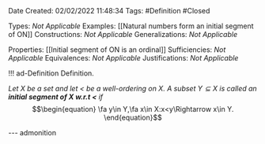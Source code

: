 <br />
<br />

Date Created: 02/02/2022 11:48:34
Tags: #Definition #Closed 

Types: _Not Applicable_
Examples: [[Natural numbers form an initial segment of ON]]
Constructions: _Not Applicable_
Generalizations: _Not Applicable_

Properties: [[Initial segment of ON is an ordinal]]
Sufficiencies: _Not Applicable_
Equivalences: _Not Applicable_
Justifications: _Not Applicable_

!!! ad-Definition Definition.

_Let $X$ be a set and let $<$ be a well-ordering on $X$. A subset $Y\subseteq X$ is called an **initial segment of $X$ w.r.t $<$** if_
$$\begin{equation}
    \fa y\in Y,\fa x\in X:x<y\Rightarrow x\in Y.
\end{equation}$$

--- admonition
